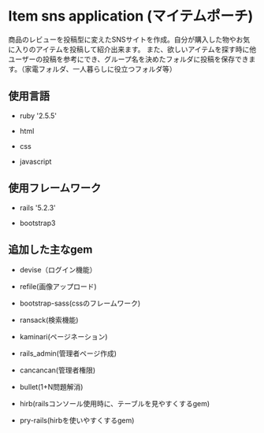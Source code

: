 # Item sns application (マイテムポーチ)

商品のレビューを投稿型に変えたSNSサイトを作成。自分が購入した物やお気に入りのアイテムを投稿して紹介出来ます。
また、欲しいアイテムを探す時に他ユーザーの投稿を参考にでき、グループ名を決めたフォルダに投稿を保存できます。（家電フォルダ、一人暮らしに役立つフォルダ等）

## 使用言語
* ruby '2.5.5'

* html

* css

* javascript

## 使用フレームワーク
* rails '5.2.3'

* bootstrap3

## 追加した主なgem
* devise（ログイン機能）

* refile(画像アップロード)

* bootstrap-sass(cssのフレームワーク)

* ransack(検索機能)

* kaminari(ページネーション)

* rails_admin(管理者ページ作成)

* cancancan(管理者権限)

* bullet(1+N問題解消)

* hirb(railsコンソール使用時に、テーブルを見やすくするgem)

* pry-rails(hirbを使いやすくするgem)


